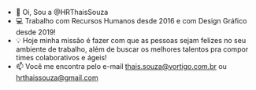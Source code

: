 - 👋 Oi, Sou a @HRThaisSouza
- 💻 Trabalho com Recursos Humanos desde 2016 e com Design Gráfico desde 2019! 
- 💡 Hoje minha missão é fazer com que as pessoas sejam felizes no seu ambiente de trabalho, além de buscar os melhores talentos pra compor times colaborativos e ágeis!
- 📫 Você me encontra pelo e-mail thais.souza@vortigo.com.br ou hrthaissouza@gmail.com


